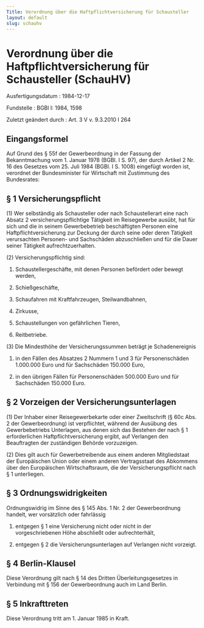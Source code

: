 ```yaml
---
Title: Verordnung über die Haftpflichtversicherung für Schausteller
layout: default
slug: schauhv
---
```


# Verordnung über die Haftpflichtversicherung für Schausteller (SchauHV)

Ausfertigungsdatum
:   1984-12-17

Fundstelle
:   BGBl I: 1984, 1598

Zuletzt geändert durch
:   Art. 3 V v. 9.3.2010 I 264


## Eingangsformel

Auf Grund des § 55f der Gewerbeordnung in der Fassung der
Bekanntmachung vom 1. Januar 1978 (BGBl. I S. 97), der durch Artikel 2
Nr. 16 des Gesetzes vom 25. Juli 1984 (BGBl. I S. 1008) eingefügt
worden ist, verordnet der Bundesminister für Wirtschaft mit Zustimmung
des Bundesrates:


## § 1 Versicherungspflicht

(1) Wer selbständig als Schausteller oder nach Schaustellerart eine
nach Absatz 2 versicherungspflichtige Tätigkeit im Reisegewerbe
ausübt, hat für sich und die in seinem Gewerbebetrieb beschäftigten
Personen eine Haftpflichtversicherung zur Deckung der durch seine oder
deren Tätigkeit verursachten Personen- und Sachschäden abzuschließen
und für die Dauer seiner Tätigkeit aufrechtzuerhalten.

(2) Versicherungspflichtig sind:

1.  Schaustellergeschäfte, mit denen Personen befördert oder bewegt
    werden,


2.  Schießgeschäfte,


3.  Schaufahren mit Kraftfahrzeugen, Steilwandbahnen,


4.  Zirkusse,


5.  Schaustellungen von gefährlichen Tieren,


6.  Reitbetriebe.




(3) Die Mindesthöhe der Versicherungssummen beträgt je Schadenereignis

1.  in den Fällen des Absatzes 2 Nummern 1 und 3 für Personenschäden
    1\.000.000 Euro und für Sachschäden 150.000 Euro,


2.  in den übrigen Fällen für Personenschäden 500.000 Euro und für
    Sachschäden 150.000 Euro.





## § 2 Vorzeigen der Versicherungsunterlagen

(1) Der Inhaber einer Reisegewerbekarte oder einer Zweitschrift (§ 60c
Abs. 2 der Gewerbeordnung) ist verpflichtet, während der Ausübung des
Gewerbebetriebs Unterlagen, aus denen sich das Bestehen der nach § 1
erforderlichen Haftpflichtversicherung ergibt, auf Verlangen den
Beauftragten der zuständigen Behörde vorzuzeigen.

(2) Dies gilt auch für Gewerbetreibende aus einem anderen
Mitgliedstaat der Europäischen Union oder einem anderen Vertragsstaat
des Abkommens über den Europäischen Wirtschaftsraum, die der
Versicherungspflicht nach § 1 unterliegen.


## § 3 Ordnungswidrigkeiten

Ordnungswidrig im Sinne des § 145 Abs. 1 Nr. 2 der Gewerbeordnung
handelt, wer vorsätzlich oder fahrlässig

1.  entgegen § 1 eine Versicherung nicht oder nicht in der
    vorgeschriebenen Höhe abschließt oder aufrechterhält,


2.  entgegen § 2 die Versicherungsunterlagen auf Verlangen nicht vorzeigt.





## § 4 Berlin-Klausel

Diese Verordnung gilt nach § 14 des Dritten Überleitungsgesetzes in
Verbindung mit § 156 der Gewerbeordnung auch im Land Berlin.


## § 5 Inkrafttreten

Diese Verordnung tritt am 1. Januar 1985 in Kraft.

